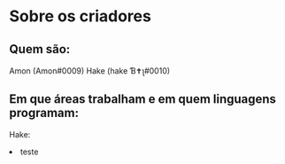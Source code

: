 # Sobre os criadores

## Quem são:

Amon (Amon#0009)
Hake (hake Ɓ✝ʅ#0010)

## Em que áreas trabalham e em quem linguagens programam:

Hake:

<li>teste</li>
